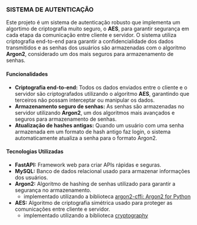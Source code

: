 ### SISTEMA DE AUTENTICAÇÃO

Este projeto é um sistema de autenticação robusto que implementa um algortimo de criptografia muito seguro, o **AES**, para garantir segurança em cada etapa da comunicação entre cliente e servidor.
O sistema utiliza criptografia end-to-end para garantir a confidencialidade dos dados transmitidos e as senhas dos usuários são armazenadas com o algoritmo **Argon2**, considerado um dos mais seguros para armazenamento de senhas.

#### Funcionalidades

- **Criptografia end-to-end:** Todos os dados enviados entre o cliente e o servidor são criptografados utilizando o algoritmo **AES**, garantindo que terceiros não possam interceptar ou manipular os dados.
- **Armazenamento seguro de senhas:** As senhas são armazenadas no servidor utilizando **Argon2**, um dos algoritmos mais avançados e seguros para armazenamento de senhas.
- **Atualização de hashes antigas:** Quando um usuário com uma senha armazenada em um formato de hash antigo faz login, o sistema automaticamente atualiza a senha para o formato Argon2.


#### Tecnologias Utilizadas

- **FastAPI:** Framework web para criar APIs rápidas e seguras.
- **MySQL:** Banco de dados relacional usado para armazenar informações dos usuários.
- **Argon2:** Algoritmo de hashing de senhas utilizado para garantir a segurança no armazenamento.
    - implementado utilizando a biblioteca [argon2-cffi: Argon2 for Python](https://pypi.org/project/argon2-cffi/)
- **AES:** Algoritmo de criptografia simétrica usado para proteger as comunicações entre cliente e servidor.
    - implementado utilizando a biblioteca [cryptography](https://pypi.org/project/cryptography/)